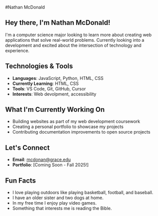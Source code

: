 #Nathan McDonald
## Hey there, I'm Nathan McDonald!
I'm a computer science major looking to learn more about creating web applications that solve real-world problems. Currently looking into a development and excited about the intersection of technology and experience.
## Technologies & Tools
- **Languages**: JavaScript, Python, HTML, CSS
- **Currently Learning**: HTML, CSS
- **Tools**: VS Code, Git, GitHub, Cursor
- **Interests**: Web devolpment, accessibility
## What I'm Currently Working On
- Building websites as part of my web development coursework
- Creating a personal portfolio to showcase my projects
- Contributing documentation improvements to open source projects
## Let's Connect
- **Email**: mcdonan@grace.edu
- **Portfolio**: [Coming Soon - Fall 2025!]
## Fun Facts
- I love playing outdoors like playing basketball, football, and baseball.
- I have an older sister and two dogs at home.
- In my free time I enjoy play video games.
- Something that interests me is reading the Bible.

